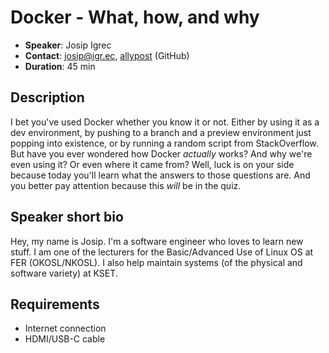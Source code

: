 # Docker - What, how, and why

- __Speaker__: Josip Igrec
- __Contact__: josip@igr.ec, [allypost](https://github.com) (GitHub)
- __Duration__: 45 min

## Description

I bet you've used Docker whether you know it or not. Either by using it as a dev environment,
by pushing to a branch and a preview environment just popping into existence, or by running a random script from StackOverflow.
But have you ever wondered how Docker _actually_ works? And why we're even using it? Or even where it came from?
Well, luck is on your side because today you'll learn what the answers to those questions are.
And you better pay attention because this _will_ be in the quiz.

## Speaker short bio

Hey, my name is Josip. I'm a software engineer who loves to learn new stuff.
I am one of the lecturers for the Basic/Advanced Use of Linux OS at FER (OKOSL/NKOSL).
I also help maintain systems (of the physical and software variety) at KSET.

## Requirements
- Internet connection
- HDMI/USB-C cable
